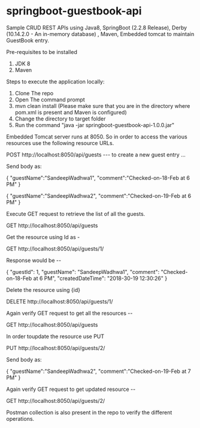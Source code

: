 # springboot-guestbook-api

Sample CRUD REST APIs using Java8, SpringBoot (2.2.8 Release), Derby (10.14.2.0 - An in-memory database) , Maven, Embedded tomcat to maintain GuestBook entry.

Pre-requisites to be installed

1. JDK 8
2. Maven

Steps to execute the application locally:

1. Clone The repo
2. Open The command prompt
3. mvn clean install (Please make sure that you are in the directory where pom.xml is present and Maven is configured)
4. Change the directory to target folder
5. Run the command "java -jar springboot-guestbook-api-1.0.0.jar"

Embedded Tomcat server runs at 8050. So in order to access the various resources use the following resource URLs.

POST http://localhost:8050/api/guests  --- to create a new guest entry ... 

Send body as:

{
	"guestName":"SandeepWadhwa1",
	"comment":"Checked-on-18-Feb at 6 PM"
}

{
	"guestName":"SandeepWadhwa2",
	"comment":"Checked-on-19-Feb at 6 PM"
}

Execute GET request to retrieve the list of all the guests. 

GET http://localhost:8050/api/guests

Get the resource using Id as -

GET http://localhost:8050/api/guests/1/

Response would be -- 

{
    "guestId": 1,
    "guestName": "SandeepWadhwa1",
    "comment": "Checked-on-18-Feb at 6 PM",
    "createdDateTime": "2018-30-19 12:30:26"
}

Delete the resource using {id} 

DELETE http://localhost:8050/api/guests/1/

Again verify GET request to get all the resources -- 

GET http://localhost:8050/api/guests

In order toupdate the resource use PUT

PUT http://localhost:8050/api/guests/2/

Send body as:

{
	"guestName":"SandeepWadhwa2",
	"comment":"Checked-on-19-Feb at 7 PM"
}

Again verify GET request to get updated resource -- 

GET http://localhost:8050/api/guests/2/

Postman collection is also present in the repo to verify the different operations.


